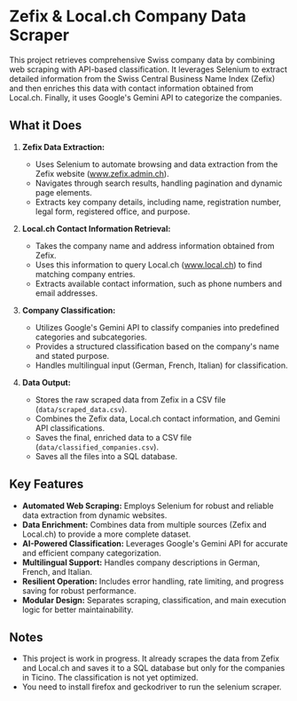 # Zefix & Local.ch Company Data Scraper

This project retrieves comprehensive Swiss company data by combining web scraping with API-based classification. It leverages Selenium to extract detailed information from the Swiss Central Business Name Index (Zefix) and then enriches this data with contact information obtained from Local.ch. Finally, it uses Google's Gemini API to categorize the companies.

## What it Does

1.  **Zefix Data Extraction:**
    -   Uses Selenium to automate browsing and data extraction from the Zefix website (www.zefix.admin.ch).
    -   Navigates through search results, handling pagination and dynamic page elements.
    -   Extracts key company details, including name, registration number, legal form, registered office, and purpose.

2.  **Local.ch Contact Information Retrieval:**
    -   Takes the company name and address information obtained from Zefix.
    -   Uses this information to query Local.ch (www.local.ch) to find matching company entries.
    -   Extracts available contact information, such as phone numbers and email addresses.

3.  **Company Classification:**
    -   Utilizes Google's Gemini API to classify companies into predefined categories and subcategories.
    -   Provides a structured classification based on the company's name and stated purpose.
    -   Handles multilingual input (German, French, Italian) for classification.

4.  **Data Output:**
    -   Stores the raw scraped data from Zefix in a CSV file (`data/scraped_data.csv`).
    -   Combines the Zefix data, Local.ch contact information, and Gemini API classifications.
    -   Saves the final, enriched data to a CSV file (`data/classified_companies.csv`).
    -   Saves all the files into a SQL database.

## Key Features

-   **Automated Web Scraping:** Employs Selenium for robust and reliable data extraction from dynamic websites.
-   **Data Enrichment:** Combines data from multiple sources (Zefix and Local.ch) to provide a more complete dataset.
-   **AI-Powered Classification:** Leverages Google's Gemini API for accurate and efficient company categorization.
-   **Multilingual Support:** Handles company descriptions in German, French, and Italian.
-   **Resilient Operation:** Includes error handling, rate limiting, and progress saving for robust performance.
-   **Modular Design:** Separates scraping, classification, and main execution logic for better maintainability.


## Notes

-   This project is work in progress. It already scrapes the data from Zefix and Local.ch and saves it to a SQL database but only for the companies in Ticino. The classification is not yet optimized.
-   You need to install firefox and geckodriver to run the selenium scraper.

